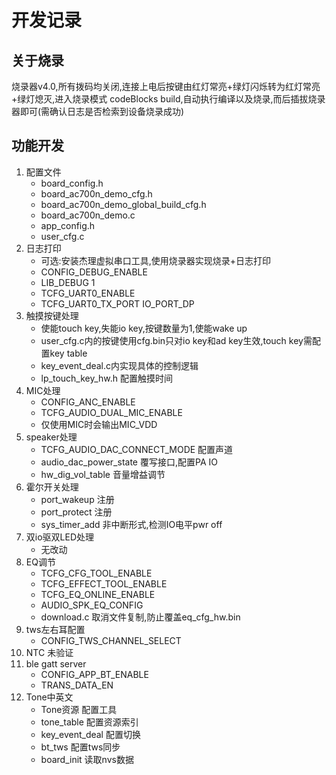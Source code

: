 # 开发记录

## 关于烧录
烧录器v4.0,所有拨码均关闭,连接上电后按键由红灯常亮+绿灯闪烁转为红灯常亮+绿灯熄灭,进入烧录模式
codeBlocks build,自动执行编译以及烧录,而后插拔烧录器即可(需确认日志是否检索到设备烧录成功)

## 功能开发
1. 配置文件  
    - board_config.h  
    - board_ac700n_demo_cfg.h  
    - board_ac700n_demo_global_build_cfg.h  
    - board_ac700n_demo.c  
    - app_config.h
    - user_cfg.c
2. 日志打印
    - 可选:安装杰理虚拟串口工具,使用烧录器实现烧录+日志打印
    - CONFIG_DEBUG_ENABLE
    - LIB_DEBUG 1   
    - TCFG_UART0_ENABLE
    - TCFG_UART0_TX_PORT IO_PORT_DP
3. 触摸按键处理
    - 使能touch key,失能io key,按键数量为1,使能wake up
    - user_cfg.c内的按键使用cfg.bin只对io key和ad key生效,touch key需配置key table
    - key_event_deal.c内实现具体的控制逻辑
    - lp_touch_key_hw.h 配置触摸时间
4. MIC处理
    - CONFIG_ANC_ENABLE 
    - TCFG_AUDIO_DUAL_MIC_ENABLE
    - 仅使用MIC时会输出MIC_VDD
5. speaker处理
    - TCFG_AUDIO_DAC_CONNECT_MODE 配置声道
    - audio_dac_power_state 覆写接口,配置PA IO
    - hw_dig_vol_table 音量增益调节
6. 霍尔开关处理
    - port_wakeup 注册
    - port_protect 注册
    - sys_timer_add 非中断形式,检测IO电平pwr off
7. 双io驱双LED处理
    - 无改动
8. EQ调节 
    - TCFG_CFG_TOOL_ENABLE
    - TCFG_EFFECT_TOOL_ENABLE
    - TCFG_EQ_ONLINE_ENABLE
    - AUDIO_SPK_EQ_CONFIG
    - download.c 取消文件复制,防止覆盖eq_cfg_hw.bin
9. tws左右耳配置
    - CONFIG_TWS_CHANNEL_SELECT
10. NTC 未验证
11. ble gatt server 
    - CONFIG_APP_BT_ENABLE
    - TRANS_DATA_EN
12. Tone中英文
    - Tone资源  配置工具
    - tone_table    配置资源索引
    - key_event_deal 配置切换
    - bt_tws    配置tws同步
    - board_init 读取nvs数据

    

    